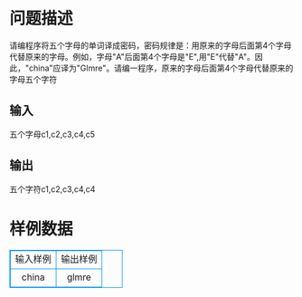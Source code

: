 # 问题描述
请编程序将五个字母的单词译成密码，密码规律是：用原来的字母后面第4个字母代替原来的字母。例如，字母"A"后面第4个字母是"E",用"E"代替"A"。因此，"china"应译为"Glmre"。请编一程序，原来的字母后面第4个字母代替原来的字母五个字符
## 输入
五个字母c1,c2,c3,c4,c5

## 输出
五个字符c1,c2,c3,c4,c4
# 样例数据
<style>
        table,table tr th, table tr td { border:1px solid #0094ff; }
        table { width: 200px; min-height: 25px; line-height: 25px; text-align: center; border-collapse: collapse;}   
    </style>
<table>
	<tr>
		<td>输入样例</td>
		<td>输出样例</td>
	</tr>
<tr><td>china</td><td>glmre</td></tr></table>
